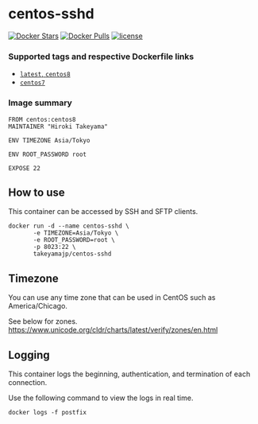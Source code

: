 # centos-sshd
[![Docker Stars](https://img.shields.io/docker/stars/takeyamajp/centos-sshd.svg)](https://hub.docker.com/r/takeyamajp/centos-sshd/)
[![Docker Pulls](https://img.shields.io/docker/pulls/takeyamajp/centos-sshd.svg)](https://hub.docker.com/r/takeyamajp/centos-sshd/)
[![license](https://img.shields.io/github/license/takeyamajp/docker-centos-sshd.svg)](https://github.com/takeyamajp/docker-centos-sshd/blob/master/LICENSE)

### Supported tags and respective Dockerfile links  
- [`latest`, `centos8`](https://github.com/takeyamajp/docker-centos-sshd/blob/master/centos8/Dockerfile)
- [`centos7`](https://github.com/takeyamajp/docker-centos-sshd/blob/master/centos7/Dockerfile)

### Image summary
    FROM centos:centos8  
    MAINTAINER "Hiroki Takeyama"
    
    ENV TIMEZONE Asia/Tokyo
    
    ENV ROOT_PASSWORD root
    
    EXPOSE 22

## How to use
This container can be accessed by SSH and SFTP clients.

    docker run -d --name centos-sshd \  
           -e TIMEZONE=Asia/Tokyo \  
           -e ROOT_PASSWORD=root \  
           -p 8023:22 \  
           takeyamajp/centos-sshd

## Timezone
You can use any time zone that can be used in CentOS such as America/Chicago.  

See below for zones.  
https://www.unicode.org/cldr/charts/latest/verify/zones/en.html

## Logging
This container logs the beginning, authentication, and termination of each connection.

Use the following command to view the logs in real time.

    docker logs -f postfix
